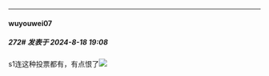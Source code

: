 ﻿
*****

####  wuyouwei07  
##### 272#       发表于 2024-8-18 19:08

s1连这种投票都有，有点恨了<img src="https://static.saraba1st.com/image/smiley/face2017/001.png" referrerpolicy="no-referrer">

